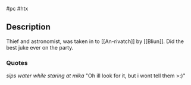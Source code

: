 #pc #htx 
## Description
Thief and astronomist, was taken in to [[An-rivatch]] by [[Bliun]].
Did the best juke ever on the party.

###  Quotes
*sips water while staring at mika*
"Oh ill look for it, but i wont tell them >:)"